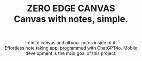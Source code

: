 <div align="center">

<h1 style="border-bottom: none">
    <b><a >ZERO EDGE CANVAS</a></b><br />
    Canvas with notes, simple.
    <br>
</h1>
<br/>
<p align="center">
  Infinite canvas and all your notes inside of it. <br />
  Effortless note taking app, programmed with ChatGPT4o. Mobile development is the main goal of this project.
</p>
